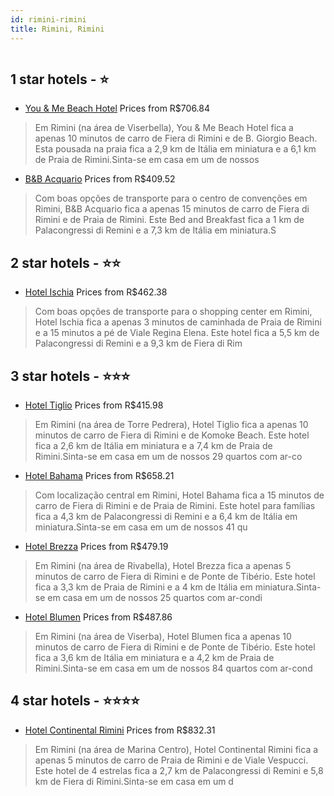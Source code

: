 ```yaml
---
id: rimini-rimini
title: Rimini, Rimini
---
```


<center><img src="https://i.travelapi.com/hotels/35000000/34180000/34174100/34174030/a92dd13a_z.jpg" alt="" /></center>


##  1 star hotels - ⭐️

-    [You & Me Beach Hotel](https://www.hurb.com/br/aud/https://www.hurb.com/br/hotels/rimini/you-me-beach-hotel-HT-1OR7?cmp=18055) Prices from R$706.84
   > Em Rimini (na área de Viserbella), You & Me Beach Hotel fica a apenas 10 minutos de carro de Fiera di Rimini e de B. Giorgio Beach.  Esta pousada na praia fica a 2,9 km de Itália em miniatura e a 6,1 km de Praia de Rimini.Sinta-se em casa em um de nossos 
-    [B&B Acquario](https://www.hurb.com/br/aud/https://www.hurb.com/br/hotels/rimini/b-b-acquario-HT-BW1U?cmp=18055) Prices from R$409.52
   > Com boas opções de transporte para o centro de convenções em Rimini, B&B Acquario fica a apenas 15 minutos de carro de Fiera di Rimini e de Praia de Rimini.  Este Bed and Breakfast fica a 1 km de Palacongressi di Remini e a 7,3 km de Itália em miniatura.S

##  2 star hotels - ⭐️⭐️

-    [Hotel Ischia](https://www.hurb.com/br/aud/https://www.hurb.com/br/hotels/rimini/hotel-ischia-HT-810J?cmp=18055) Prices from R$462.38
   > Com boas opções de transporte para o shopping center em Rimini, Hotel Ischia fica a apenas 3 minutos de caminhada de Praia de Rimini e a 15 minutos a pé de Viale Regina Elena.  Este hotel fica a 5,5 km de Palacongressi di Remini e a 9,3 km de Fiera di Rim

##  3 star hotels - ⭐️⭐️⭐️

-    [Hotel Tiglio](https://www.hurb.com/br/aud/https://www.hurb.com/br/hotels/rimini/hotel-tiglio-HT-CIXI?cmp=18055) Prices from R$415.98
   > Em Rimini (na área de Torre Pedrera), Hotel Tiglio fica a apenas 10 minutos de carro de Fiera di Rimini e de Komoke Beach.  Este hotel fica a 2,6 km de Itália em miniatura e a 7,4 km de Praia de Rimini.Sinta-se em casa em um de nossos 29 quartos com ar-co
-    [Hotel Bahama](https://www.hurb.com/br/aud/https://www.hurb.com/br/hotels/rimini/hotel-bahama-HT-D3OG?cmp=18055) Prices from R$658.21
   > Com localização central em Rimini, Hotel Bahama fica a 15 minutos de carro de Fiera di Rimini e de Praia de Rimini.  Este hotel para famílias fica a 4,3 km de Palacongressi di Remini e a 6,4 km de Itália em miniatura.Sinta-se em casa em um de nossos 41 qu
-    [Hotel Brezza](https://www.hurb.com/br/aud/https://www.hurb.com/br/hotels/rimini/hotel-brezza-HT-WQQW?cmp=18055) Prices from R$479.19
   > Em Rimini (na área de Rivabella), Hotel Brezza fica a apenas 5 minutos de carro de Fiera di Rimini e de Ponte de Tibério.  Este hotel fica a 3,3 km de Praia de Rimini e a 4 km de Itália em miniatura.Sinta-se em casa em um de nossos 25 quartos com ar-condi
-    [Hotel Blumen](https://www.hurb.com/br/aud/https://www.hurb.com/br/hotels/rimini/hotel-blumen-HT-9ZQP?cmp=18055) Prices from R$487.86
   > Em Rimini (na área de Viserba), Hotel Blumen fica a apenas 10 minutos de carro de Fiera di Rimini e de Ponte de Tibério.  Este hotel fica a 3,6 km de Itália em miniatura e a 4,2 km de Praia de Rimini.Sinta-se em casa em um de nossos 84 quartos com ar-cond

##  4 star hotels - ⭐️⭐️⭐️⭐️

-    [Hotel Continental Rimini](https://www.hurb.com/br/aud/https://www.hurb.com/br/hotels/rimini/hotel-continental-rimini-HT-JYQR?cmp=18055) Prices from R$832.31
   > Em Rimini (na área de Marina Centro), Hotel Continental Rimini fica a apenas 5 minutos de carro de Praia de Rimini e de Viale Vespucci.  Este hotel de 4 estrelas fica a 2,7 km de Palacongressi di Remini e 5,8 km de Fiera di Rimini.Sinta-se em casa em um d
